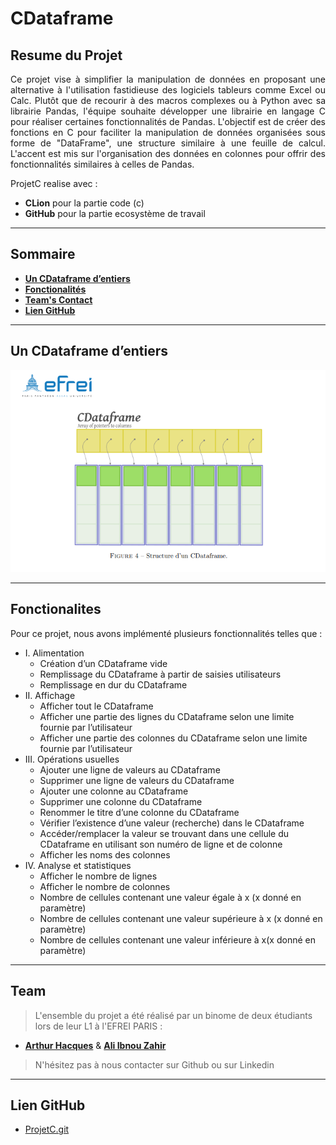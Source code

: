 # CDataframe

## Resume du Projet

<p align="justify"> 
Ce projet vise à simplifier la manipulation de données en proposant une alternative à l'utilisation fastidieuse des logiciels tableurs comme Excel ou Calc. Plutôt que de recourir à des macros complexes ou à Python avec sa librairie Pandas, l'équipe souhaite développer une librairie en langage C pour réaliser certaines fonctionnalités de Pandas. L'objectif est de créer des fonctions en C pour faciliter la manipulation de données organisées sous forme de "DataFrame", une structure similaire à une feuille de calcul. L'accent est mis sur l'organisation des données en colonnes pour offrir des fonctionnalités similaires à celles de Pandas. </p>

ProjetC realise avec :
- **CLion** pour la partie code (c)
- **GitHub** pour la partie ecosystème de travail

---

## Sommaire

- **[Un CDataframe d’entiers](#projet)**
- **[Fonctionalités](#features)**
- **[Team's Contact](#team)**
- **[Lien GitHub](#lien)**

---
<a name='projet'></a>
## Un CDataframe d’entiers

![image1.png](images%2Fimage1.png)

---
<a name='features'></a>
## Fonctionalites

Pour ce projet, nous avons implémenté plusieurs fonctionnalités telles que :
- I. Alimentation
     - Création d’un CDataframe vide
     - Remplissage du CDataframe à partir de saisies utilisateurs
     - Remplissage en dur du CDataframe
- II. Affichage
   - Afficher tout le CDataframe
   - Afficher une partie des lignes du CDataframe selon une limite fournie par l’utilisateur
   - Afficher une partie des colonnes du CDataframe selon une limite fournie par l’utilisateur
- III. Opérations usuelles
   - Ajouter une ligne de valeurs au CDataframe
   - Supprimer une ligne de valeurs du CDataframe
   - Ajouter une colonne au CDataframe
   - Supprimer une colonne du CDataframe
   - Renommer le titre d’une colonne du CDataframe
   - Vérifier l’existence d’une valeur (recherche) dans le CDataframe
   - Accéder/remplacer la valeur se trouvant dans une cellule du CDataframe en utilisant son
   numéro de ligne et de colonne
   - Afficher les noms des colonnes
- IV. Analyse et statistiques
   - Afficher le nombre de lignes
   - Afficher le nombre de colonnes
   - Nombre de cellules contenant une valeur égale à x (x donné en paramètre)
   - Nombre de cellules contenant une valeur supérieure à x (x donné en paramètre)
   - Nombre de cellules contenant une valeur inférieure à x(x donné en paramètre)

---
<a name='team'></a>
## Team

> L'ensemble du projet a été réalisé par un binome de deux étudiants lors de leur L1 à l'EFREI PARIS : <br>

- **[Arthur Hacques](https://www.linkedin.com/in/arthur-hacques-56190b251/)** & **[Ali Ibnou Zahir](https://www.linkedin.com/in/ali-ibnou-zahir-700365291/)**

> N'hésitez pas à nous contacter sur Github ou sur Linkedin

---
<a name='lien'></a>
 ## Lien GitHub

- [ProjetC.git](https://github.com/Aliibz/projetC.git)